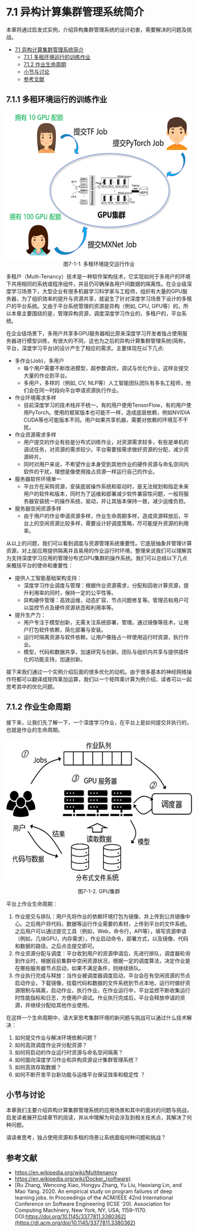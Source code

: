 <!--Copyright © Microsoft Corporation. All rights reserved.
  适用于[License](https://github.com/microsoft/AI-System/blob/main/LICENSE)版权许可-->

# 7.1 异构计算集群管理系统简介

本章将通过启发式实例，介绍异构集群管理系统的设计初衷，需要解决的问题及挑战。

- [7.1 异构计算集群管理系统简介](#71-异构计算集群管理系统简介)
  - [7.1.1 多租环境运行的训练作业](#711-多租环境运行的训练作业)
  - [7.1.2 作业生命周期](#712-作业生命周期)
  - [小节与讨论](#小节与讨论)
  - [参考文献](#参考文献)

## 7.1.1 多租环境运行的训练作业


<center><img src="./img/1/7-1-1-jobsubmission.png" ch="700" width="600" height="400" /></center>
<center>图7-1-1. 多租环境提交运行作业</center>

多租户（Multi-Tenancy）技术是一种软件架构技术，它实现如何于多用户的环境下共用相同的系统或程序组件，并且仍可确保各用户间数据的隔离性。在企业级深度学习场景下，大型企业有很多机器学习科学家与工程师，组织有大量的GPU服务器，为了组织效率的提升与资源共享，就诞生了针对深度学习场景下设计的多租户的平台系统。又由于平台系统管理的资源是异构（例如, CPU, GPU等）的，所以本章主要围绕的是，管理异构资源，调度深度学习作业的，多租户的，平台系统。

在企业级场景下，多用户共享多GPU服务器相比原来深度学习开发者独占使用服务器进行模型训练，有很大的不同，这也为之后的异构计算集群管理系统(简称，平台，深度学习平台)的设计产生了相应的需求。主要体现在以下几点:

- 多作业(Job)，多用户
  - 每个用户需要不断改进模型，超参数调优，调试与优化作业，这样会提交大量的作业到平台。
  - 多用户，多样的（例如, CV, NLP等）人工智能团队团队有多名工程师，他们会在同一时段向平台申请资源执行作业。
- 作业环境需求多样
  - 目前深度学习的技术栈并不统一，有的用户使用TensorFlow，有的用户使用PyTorch。使用的框架版本也可能不一样，造成底层依赖，例如NVIDIA CUDA等也可能版本不同。用户如果共享机器，需要对依赖的环境互不干扰。
- 作业资源需求多样
  - 用户提交的作业有些是分布式训练作业，对资源需求较多，有些是单机的调试任务，对资源的需求较少。平台需要按需求做好资源的分配，减少资源碎片。
  - 同时对用户来说，不希望作业本身受到其他作业的硬件资源与命名空间内软件的干扰，理想是像使用独占资源一样运行自己的作业。
- 服务器软件环境单一
  - 平台方在采购资源，安装底层操作系统和驱动时，是无法规划和指定未来用户的软件和版本，同时为了运维和部署减少软件兼容性问题，一般将服务器安装统一的操作系统，驱动，并让其版本保持一致，减少运维负担。
- 服务器空闲资源多样
  - 由于用户的作业申请资源多样，作业生命周期多样，造成资源释放后，平台上的空闲资源比较多样，需要设计好调度策略，尽可能提升资源的利用率。

从以上的问题，我们可以看到调度与资源管理系统重要性。它底层抽象并管理计算资源，对上层应用提供隔离并且易用的作业运行时环境，整理来说我们可以理解其为支持深度学习应用的管理分布式GPU集群的操作系统。我们可以总结以下几点来概括平台的使命和重要性：

- 提供人工智能基础架构支持：
  - 深度学习作业调度与管理：根据作业资源需求，分配和回收计算资源，提升利用率的同时，保持一定的公平性等。
  - 异构硬件管理：高效运维，动态扩容，节点问题修复等。管理员和用户可以监控节点及硬件资源状态和利用率等。
- 提升生产力：
  - 用户专注于模型创新，无需关注系统部署，管理。通过镜像等技术，让用户打包软件依赖，简化部署与安装。
  - 运行时隔离资源与软件依赖，让用户像独占一样使用运行时资源，执行作业。
  - 模型，代码和数据共享，加速研究与创新。团队与组织内共享与提供插件化的功能支持，加速创新。

接下来我们通过一个实例介绍后面的很多优化的动机。由于很多基本的神经网络操作符都可以翻译成矩阵乘加运算，我们以一个矩阵乘计算为例介绍，读者可以一起思考其中的优化问题。 

## 7.1.2 作业生命周期


接下来，让我们先了解一下，一个深度学习作业，在平台上是如何提交并执行的，也就是作业的生命周期。

<center><img src="./img/1/7-1-2-cluster.png" ch="500" width="600" height="400"/></center>
<center>图7-1-2. GPU集群</center>

平台上作业生命周期：

1. 作业提交与排队：用户先将作业的依赖环境打包为镜像，并上传到公共镜像中心。之后用户将代码，数据等运行作业需要的素材，上传到平台的文件系统。之后用户可以通过提交工具（例如，Web，命令行，API等），填写资源申请（例如，几块GPU，内存需求），作业启动命令，部署方式，以及镜像，代码和数据的路径。之后点击提交即可。
2. 作业资源分配与调度：平台收到用户的资源申请后，先进行排队，调度器轮询到作业时，根据目前集群中空闲资源状况，根据一定的调度算法，决定作业是在哪些服务器节点启动，如果不满足条件，则继续排队。
3. 作业执行完成与释放：当作业被调度器调度启动，平台会在有空闲资源的节点启动作业，下载镜像，挂载代码和数据的文件系统到节点本地，运行时做好资源限制与隔离，启动作业，执行作业。在作业运行中，平台监控不断收集运行时性能指标和日志，方便用户调试。作业执行完成后，平台会释放申请的资源，并继续分配给其他作业使用。

在这样一个生命周期中，请大家思考集群环境的新问题与挑战可以通过什么技术解决：

1. 如何提交作业与解决环境依赖问题？
2. 如何高效调度作业并分配资源？
3. 如何将启动的作业运行时资源与命名空间隔离？ 
4. 如何面向深度学习作业和异构资源设计集群管理系统？
5. 如何高效存取数据？
6. 如何不断开发平台新功能与运维平台保证效率和稳定性 ？

## 小节与讨论

本章我们主要介绍异构计算集群管理系统的应用场景和其中的面对的问题与挑战，启发读者展开后续章节的阅读，并从中理解为何会涉及到相关技术点，其解决了何种问题。

请读者思考，独占使用资源和多租的场景让系统面临何种问题和挑战？

## 参考文献

- https://en.wikipedia.org/wiki/Multitenancy
- https://en.wikipedia.org/wiki/Docker_(software)
- [Ru Zhang, Wencong Xiao, Hongyu Zhang, Yu Liu, Haoxiang Lin, and Mao Yang. 2020. An empirical study on program failures of deep learning jobs. In Proceedings of the ACM/IEEE 42nd International Conference on Software Engineering (ICSE '20). Association for Computing Machinery, New York, NY, USA, 1159–1170. DOI:https://doi.org/10.1145/3377811.3380362](https://dl.acm.org/doi/10.1145/3377811.3380362)
